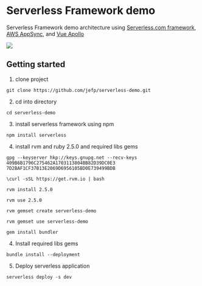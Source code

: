 # Serverless Framework demo

Serverless Framework demo architecture using [Serverless.com framework](https://Serverless.com/), [AWS AppSync](https://aws.amazon.com/appsync/), and [Vue Apollo](https://github.com/Akryum/vue-apollo)

![](https://i.imgur.com/9TdyOOi.jpg)


## Getting started

1. clone project

```
git clone https://github.com/jefp/serverless-demo.git
```

2. cd into directory

```
cd serverless-demo
```

3. install serverless framework using npm

```
npm install serverless
```

4. install rvm and ruby 2.5.0 and required libs gems 

```
gpg --keyserver hkp://keys.gnupg.net --recv-keys 409B6B1796C275462A1703113804BB82D39DC0E3 7D2BAF1CF37B13E2069D6956105BD0E739499BDB

\curl -sSL https://get.rvm.io | bash

rvm install 2.5.0

rvm use 2.5.0 

rvm gemset create serverless-demo

rvm gemset use serverless-demo

gem install bundler
```

4. Install required libs gems 

```
bundle install --deployment
```

5. Deploy serverless application

```
serverless deploy -s dev
```